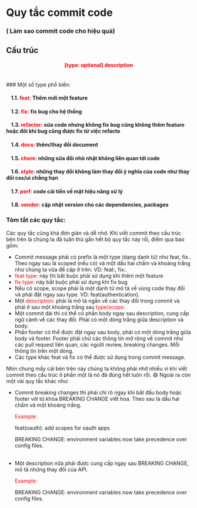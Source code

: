 # Quy tắc commit code

### ( Làm sao commit code cho hiệu quả)

## Cấu trúc

#### <span style="color:red"><center>[type: optional] description</center></span>
<br>
### Một số type phổ biến:

#### &nbsp;&nbsp;&nbsp; 1.1. <span style="color:red">feat: </span> Thêm mới một feature

#### &nbsp;&nbsp;&nbsp; 1.2. <span style="color:red">fix: </span> fix bug cho hệ thống

#### &nbsp;&nbsp;&nbsp; 1.3. <span style="color:red">refactor: </span> sửa code nhưng không fix bug cũng không thêm feature hoặc đôi khi bug cũng được fix từ việc refacto

#### &nbsp;&nbsp;&nbsp; 1.4. <span style="color:red">docs: </span> thêm/thay đổi document

#### &nbsp;&nbsp;&nbsp; 1.5. <span style="color:red">chore: </span> những sửa đổi nhỏ nhặt không liên quan tới code

#### &nbsp;&nbsp;&nbsp; 1.6. <span style="color:red">style: </span> những thay đổi không làm thay đổi ý nghĩa của code như thay đổi css/ui chẳng hạn

#### &nbsp;&nbsp;&nbsp; 1.7. <span style="color:red">perf: </span> code cải tiến về mặt hiệu năng xử lý

#### &nbsp;&nbsp;&nbsp; 1.8. <span style="color:red">vendor: </span> cập nhật version cho các dependencies, packages

### Tóm tắt các quy tắc:

<div>
  <p>Các quy tắc cũng khá đơn giản và dễ nhớ. Khi viết commit theo cấu trúc bên trên là chúng ta đã tuân thủ gần hết bộ quy tắc này rồi, điểm qua bao gồm:<p>
  <ul>
    <li>Commit message phải có prefix là một type (dạng danh từ) như feat, fix.. Theo ngay sau là scoped (nếu có) và một dấu hai chấm và khoảng trắng như chúng ta vừa đề cập ở trên. VD: feat:, fix:.</li>
    <li><span style="color:red">feat type: </span> này thì bắt buộc phải sử dụng khi thêm một feature</li>
    <li><span style="color:red">fix type: </span>này bắt buộc phải sử dụng khi fix bug</li>
    <li>Nếu có scope, scope phải là một danh từ mô tả về vùng code thay đổi và phải đặt ngay sau type. VD: feat(authentication).</li>
    <li>Một <span style="color:red">description: </span> phải là mô tả ngắn về các thay đổi trong commit và phải ở sau một khoảng trắng sau <span style="color:red">type/scope: </span></li>
    <li>Một commit dài thì có thể có phần body ngay sau description, cung cấp ngữ cảnh về các thay đổi. Phải có một dòng trắng giữa description và body.</li>
    <li>
    Phần footer có thể được đặt ngay sau body, phải có một dòng trắng giữa body và footer. Footer phải chứ các thông tin mở rộng về commit như các pull request liên quan, các người review, breaking changes. Mỗi thông tin trên một dòng.
    </li>
    <li>
    Các type khác feat và fix có thể được sử dụng trong commit message.
    </li>
  </ul>
  <p>Nhìn chung mấy cái bên trên này chúng ta không phải nhớ nhiều vì khi viết commit theo cấu trúc ở phần một là nó đã đúng hết luôn rồi. 😄 Ngoài ra còn một vài quy tắc khác như:</p>
  <ul>
    <li>
    Commit breaking changes thì phải chỉ rõ ngay khi bắt đầu body hoặc footer với từ khóa BREAKING CHANGE viết hoa. Theo sau là dấu hai chấm và một khoảng trắng.
    <p><span style="color:red">Example: </span></p>
    <p>
      feat(oauth): add scopes for oauth apps
    </p>
    <p>BREAKING CHANGE: environment variables now take precedence over config files.</p>
    </li>
    <br>
    <li> Một description nữa phải được cung cấp ngay sau BREAKING CHANGE, mô tả những thay đổi của API. 
    <p><span style="color:red">Example: </span></p>
    <p>BREAKING CHANGE: environment variables now take precedence over config files.</p>
    </li>
  </ul>
</div>
